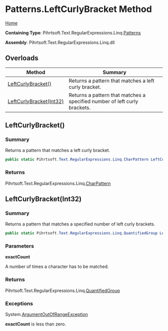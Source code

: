 # Patterns\.LeftCurlyBracket Method

[Home](../../../../../../README.md)

**Containing Type**: Pihrtsoft\.Text\.RegularExpressions\.Linq\.[Patterns](../README.md)

**Assembly**: Pihrtsoft\.Text\.RegularExpressions\.Linq\.dll

## Overloads

| Method | Summary |
| ------ | ------- |
| [LeftCurlyBracket()](#Pihrtsoft_Text_RegularExpressions_Linq_Patterns_LeftCurlyBracket) | Returns a pattern that matches a left curly bracket\. |
| [LeftCurlyBracket(Int32)](#Pihrtsoft_Text_RegularExpressions_Linq_Patterns_LeftCurlyBracket_System_Int32_) | Returns a pattern that matches a specified number of left curly brackets\. |

## LeftCurlyBracket\(\) <a name="Pihrtsoft_Text_RegularExpressions_Linq_Patterns_LeftCurlyBracket"></a>

### Summary

Returns a pattern that matches a left curly bracket\.

```csharp
public static Pihrtsoft.Text.RegularExpressions.Linq.CharPattern LeftCurlyBracket()
```

### Returns

Pihrtsoft\.Text\.RegularExpressions\.Linq\.[CharPattern](../../CharPattern/README.md)

## LeftCurlyBracket\(Int32\) <a name="Pihrtsoft_Text_RegularExpressions_Linq_Patterns_LeftCurlyBracket_System_Int32_"></a>

### Summary

Returns a pattern that matches a specified number of left curly brackets\.

```csharp
public static Pihrtsoft.Text.RegularExpressions.Linq.QuantifiedGroup LeftCurlyBracket(int exactCount)
```

### Parameters

**exactCount**

A number of times a character has to be matched\.

### Returns

Pihrtsoft\.Text\.RegularExpressions\.Linq\.[QuantifiedGroup](../../QuantifiedGroup/README.md)

### Exceptions

System\.[ArgumentOutOfRangeException](https://docs.microsoft.com/en-us/dotnet/api/system.argumentoutofrangeexception)

**exactCount** is less than zero\.

